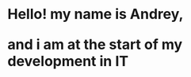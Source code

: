 <!DOCTYPE html>
<html lang="en">
  <head>
  </head>
  <body>
    <header></header>
    <aside></aside>
    <main>
        <h1>Hello! my name is Andrey,<p> and i am at the start of my development in IT</p> </h1>
    </main>
    <footer></footer>
  </body>
</html>
